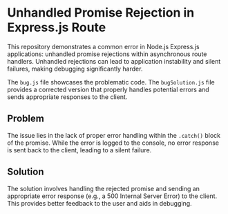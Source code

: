 # Unhandled Promise Rejection in Express.js Route

This repository demonstrates a common error in Node.js Express.js applications: unhandled promise rejections within asynchronous route handlers.  Unhandled rejections can lead to application instability and silent failures, making debugging significantly harder.

The `bug.js` file showcases the problematic code.  The `bugSolution.js` file provides a corrected version that properly handles potential errors and sends appropriate responses to the client.

## Problem

The issue lies in the lack of proper error handling within the `.catch()` block of the promise.  While the error is logged to the console, no error response is sent back to the client, leading to a silent failure.

## Solution

The solution involves handling the rejected promise and sending an appropriate error response (e.g., a 500 Internal Server Error) to the client.  This provides better feedback to the user and aids in debugging.